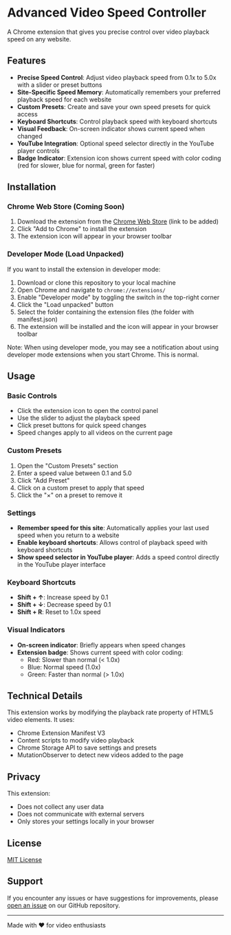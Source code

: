 # Advanced Video Speed Controller

A Chrome extension that gives you precise control over video playback speed on any website.

## Features

- **Precise Speed Control**: Adjust video playback speed from 0.1x to 5.0x with a slider or preset buttons
- **Site-Specific Speed Memory**: Automatically remembers your preferred playback speed for each website
- **Custom Presets**: Create and save your own speed presets for quick access
- **Keyboard Shortcuts**: Control playback speed with keyboard shortcuts
- **Visual Feedback**: On-screen indicator shows current speed when changed
- **YouTube Integration**: Optional speed selector directly in the YouTube player controls
- **Badge Indicator**: Extension icon shows current speed with color coding (red for slower, blue for normal, green for faster)

## Installation

### Chrome Web Store (Coming Soon)

1. Download the extension from the [Chrome Web Store](#) (link to be added)
2. Click "Add to Chrome" to install the extension
3. The extension icon will appear in your browser toolbar

### Developer Mode (Load Unpacked)

If you want to install the extension in developer mode:

1. Download or clone this repository to your local machine
2. Open Chrome and navigate to `chrome://extensions/`
3. Enable "Developer mode" by toggling the switch in the top-right corner
4. Click the "Load unpacked" button
5. Select the folder containing the extension files (the folder with manifest.json)
6. The extension will be installed and the icon will appear in your browser toolbar

Note: When using developer mode, you may see a notification about using developer mode extensions when you start Chrome. This is normal.

## Usage

### Basic Controls

- Click the extension icon to open the control panel
- Use the slider to adjust the playback speed
- Click preset buttons for quick speed changes
- Speed changes apply to all videos on the current page

### Custom Presets

1. Open the "Custom Presets" section
2. Enter a speed value between 0.1 and 5.0
3. Click "Add Preset"
4. Click on a custom preset to apply that speed
5. Click the "×" on a preset to remove it

### Settings

- **Remember speed for this site**: Automatically applies your last used speed when you return to a website
- **Enable keyboard shortcuts**: Allows control of playback speed with keyboard shortcuts
- **Show speed selector in YouTube player**: Adds a speed control directly in the YouTube player interface

### Keyboard Shortcuts

- **Shift + ↑**: Increase speed by 0.1
- **Shift + ↓**: Decrease speed by 0.1
- **Shift + R**: Reset to 1.0x speed

### Visual Indicators

- **On-screen indicator**: Briefly appears when speed changes
- **Extension badge**: Shows current speed with color coding:
  - Red: Slower than normal (< 1.0x)
  - Blue: Normal speed (1.0x)
  - Green: Faster than normal (> 1.0x)

## Technical Details

This extension works by modifying the playback rate property of HTML5 video elements. It uses:

- Chrome Extension Manifest V3
- Content scripts to modify video playback
- Chrome Storage API to save settings and presets
- MutationObserver to detect new videos added to the page

## Privacy

This extension:

- Does not collect any user data
- Does not communicate with external servers
- Only stores your settings locally in your browser

## License

[MIT License](LICENSE)

## Support

If you encounter any issues or have suggestions for improvements, please [open an issue](#) on our GitHub repository.

---

Made with ❤️ for video enthusiasts
